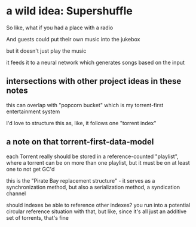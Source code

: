 # a wild idea: Supershuffle

So like, what if you had a place with a radio

And guests could put their own music into the jukebox

but it doesn't just play the music

it feeds it to a neural network which generates songs based on the input

## intersections with other project ideas in these notes

this can overlap with "popcorn bucket" which is my torrent-first entertainment system

I'd love to structure this as, like, it follows one "torrent index"

## a note on that torrent-first-data-model

each Torrent really should be stored in a reference-counted "playlist", where a torrent can be on more than one playlist, but it must be on at least one to not get GC'd

this is the "Pirate Bay replacement structure" - it serves as a synchronization method, but also a serialization method, a syndication channel

should indexes be able to reference other indexes? you run into a potential circular reference situation with that, but like, since it's all just an additive set of torrents, that's fine
